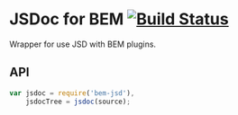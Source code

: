 # JSDoc for BEM [![Build Status](https://travis-ci.org/bem/bem-jsd.png)](https://travis-ci.org/bem/bem-jsd)

Wrapper for use JSD with BEM plugins.

## API

```js
var jsdoc = require('bem-jsd'),
    jsdocTree = jsdoc(source);
```
